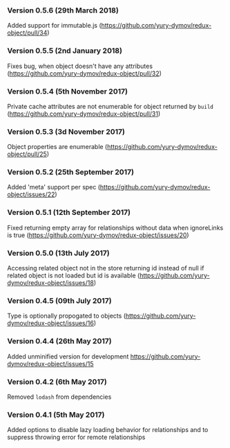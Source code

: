 ### Version 0.5.6 (29th March 2018)
Added support for immutable.js (https://github.com/yury-dymov/redux-object/pull/34)

### Version 0.5.5 (2nd January 2018)
Fixes bug, when object doesn't have any attributes (https://github.com/yury-dymov/redux-object/pull/32)

### Version 0.5.4 (5th November 2017)
Private cache attributes are not enumerable for object returned by `build` (https://github.com/yury-dymov/redux-object/pull/31)

### Version 0.5.3 (3d November 2017)
Object properties are enumerable (https://github.com/yury-dymov/redux-object/pull/25)

### Version 0.5.2 (25th September 2017)
Added 'meta' support per spec (https://github.com/yury-dymov/redux-object/issues/22)

### Version 0.5.1 (12th September 2017)
Fixed returning empty array for relationships without data when ignoreLinks is true (https://github.com/yury-dymov/redux-object/issues/20)

### Version 0.5.0 (13th July 2017)
Accessing related object not in the store returning id instead of null if related object is not loaded but id is available (https://github.com/yury-dymov/redux-object/issues/18)

### Version 0.4.5 (09th July 2017)
Type is optionally propogated to objects (https://github.com/yury-dymov/redux-object/issues/16)

### Version 0.4.4 (26th May 2017)
Added unminified version for development https://github.com/yury-dymov/redux-object/issues/15

### Version 0.4.2 (6th May 2017)
Removed `lodash` from dependencies

### Version 0.4.1 (5th May 2017)
Added options to disable lazy loading behavior for relationships and to suppress throwing error for remote relationships

